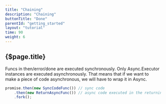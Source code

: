 ```yaml
---
title: "Chaining"
description: "Chaining"
buttonTitle: "Done"
parentId: "getting_started"
layout: "tutorial"
time: 90
weight: 6
---
```


## {$page.title}

Funcs in then/error/done are executed synchronously. Only Async.Executor instances are executed asynchronously. That means that if we want to make a piece of code asynchronous, we will have to wrap it in Async.

```javascript
promise.then(new SyncCodeFunc()) // sync code
    .then(new ReturnAsyncFunc()) // async code executed in the returning Async
    .fork();
```
